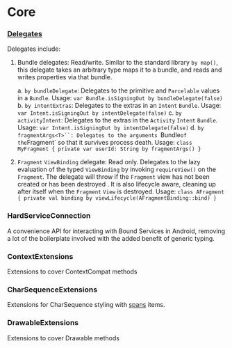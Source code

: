 # Core

### [Delegates](https://kotlinlang.org/docs/reference/delegation.html)

Delegates include:

1. Bundle delegates: Read/write. Similar to the standard library `by map()`, this delegate takes an arbitrary type <T> maps it to a bundle, and reads and writes properties via that bundle.

    a. `by bundleDelegate`: Delegates to the primitive and `Parcelable` values in a `Bundle`. Usage:
        ```
        var Bundle.isSigningOut by bundleDelegate(false)
        ```
    b. `by intentExtras`: Delegates to the extras in an `Intent` `Bundle`. Usage:
        ```
        var Intent.isSigningOut by intentDelegate(false)
        ```
    c. `by activityIntent`: Delegates to the extras in the `Activity` `Intent` `Bundle`. Usage:
        ```
        var Intent.isSigningOut by intentDelegate(false)
        ```
    d. `by fragmentArgs<T>``: Delegates to the arguments `Bundle` of the `Fragment` so that it survives process death. Usage:
        ```
        class MyFragment {
            private var userId: String by fragmentArgs()
        }
        ```
2. `Fragment` `ViewBinding` delegate: Read only. Delegates to the lazy evaluation of the typed `ViewBinding` by invoking `requireView()` on the `Fragment`.
    The delegate will throw if the `Fragment` view has not been created or has been destroyed .
    It is also lifecycle aware, cleaning up after itself when the `Fragment` `View` is destroyed. Usage:
        ```
        class AFragment {
            private val binding by viewLifecycle(AFragmentBinding::bind)
        }
        ```

### HardServiceConnection

A convenience API for interacting with Bound Services in Android, removing a lot of the boilerplate involved with the added benefit of
generic typing.

### ContextExtensions

Extensions to cover ContextCompat methods

### CharSequenceExtensions

Extensions for CharSequence styling with [spans](https://developer.android.com/reference/android/text/Spannable.html) items.

### DrawableExtensions

Extensions to cover Drawable methods